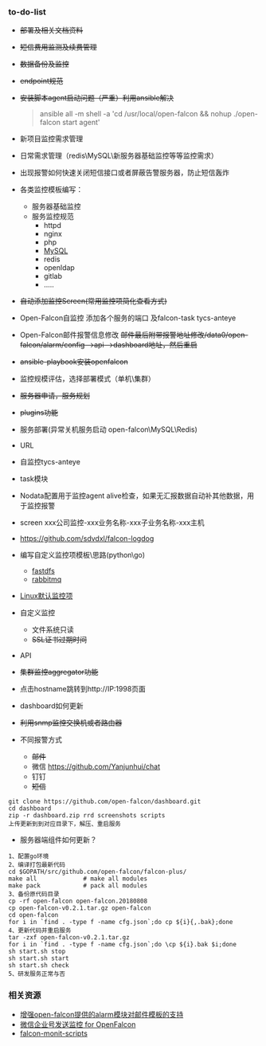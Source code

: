 ### to-do-list
- ~~部署及相关文档资料~~
- ~~短信费用监测及续费管理~~
- ~~数据备份及监控~~
- ~~endpoint规范~~
- ~~安装脚本agent启动问题（严重）利用ansible解决~~
    > ansible all -m shell -a 'cd /usr/local/open-falcon && nohup ./open-falcon start agent'

- 新项目监控需求管理
- 日常需求管理（redis\MySQL\新服务器基础监控等等监控需求）
- 出现报警如何快速关闭短信接口或者屏蔽告警服务器，防止短信轰炸
- 各类监控模板编写：
  - 服务器基础监控
  - 服务监控规范
    - httpd
    - nginx
    - php
    - [MySQL](https://github.com/open-falcon/mymon)
    - redis
    - openldap
    - gitlab
    - .....
- ~~自动添加监控Screen(常用监控项简化查看方式)~~
- Open-Falcon自监控 添加各个服务的端口 及falcon-task tycs-anteye
- Open-Falcon邮件报警信息修改
  ~~邮件最后附带报警地址修改/data0/open-falcon/alarm/config-->api-->dashboard地址，然后重启~~
- ~~ansible-playbook安装openfalcon~~
- 监控规模评估，选择部署模式（单机\集群）
- ~~服务器申请，服务规划~~
- ~~plugins功能~~
- 服务部署(异常关机服务启动 open-falcon\MySQL\Redis\)
- URL
- 自监控tycs-anteye
- task模块
- Nodata配置用于监控agent alive检查，如果无汇报数据自动补其他数据，用于监控报警
- screen
  xxx公司监控-xxx业务名称-xxx子业务名称-xxx主机
- https://github.com/sdvdxl/falcon-logdog
- 编写自定义监控项模板\思路(python\go)
  - [fastdfs](https://github.com/zzlyzq/openfalcon-agent-fastdfs)
  - [rabbitmq](https://github.com/barryz/rabbitmq-monitor)
- [Linux默认监控项](https://github.com/open-falcon/book/blob/master/en_0_2/faq/linux-metrics.md)
- 自定义监控
  - 文件系统只读
  - ~~SSL证书过期时间~~
- API
- ~~集群监控aggregator功能~~
- 点击hostname跳转到http://IP:1998页面
- dashboard如何更新
- ~~利用snmp监控交换机或者路由器~~
- 不同报警方式
  - ~~邮件~~
  - 微信 https://github.com/Yanjunhui/chat
  - 钉钉
  - ~~短信~~
```
git clone https://github.com/open-falcon/dashboard.git
cd dashboard
zip -r dashboard.zip rrd screenshots scripts
上传更新到到对应目录下，解压、重启服务
```
- 服务器端组件如何更新？
```
1、配置go环境
2、编译打包最新代码
cd $GOPATH/src/github.com/open-falcon/falcon-plus/
make all             # make all modules
make pack            # pack all modules
3、备份原代码目录
cp -rf open-falcon open-falcon.20180808
cp open-falcon-v0.2.1.tar.gz open-falcon
cd open-falcon
for i in `find . -type f -name cfg.json`;do cp ${i}{,.bak};done
4、更新代码并重启服务
tar -zxf open-falcon-v0.2.1.tar.gz
for i in `find . -type f -name cfg.json`;do \cp ${i}.bak $i;done
sh start.sh stop
sh start.sh start
sh start.sh check
5、研发服务正常与否
```

### 相关资源
- [增强open-falcon提供的alarm模块对邮件模板的支持](https://github.com/mircoteam/mailtemplate)
- [微信企业号发送监控 for OpenFalcon](https://github.com/Yanjunhui/chat)
- [falcon-monit-scripts](https://github.com/iambocai/falcon-monit-scripts)
